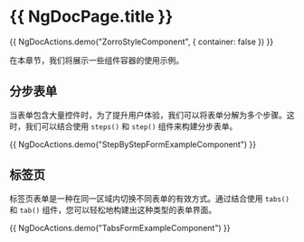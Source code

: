 # {{ NgDocPage.title }}

{{ NgDocActions.demo("ZorroStyleComponent", { container: false }) }}

在本章节，我们将展示一些组件容器的使用示例。

## 分步表单

当表单包含大量控件时，为了提升用户体验，我们可以将表单分解为多个步骤。这时，我们可以结合使用 `steps()` 和 `step()` 组件来构建分步表单。

{{ NgDocActions.demo("StepByStepFormExampleComponent") }}

## 标签页

标签页表单是一种在同一区域内切换不同表单的有效方式。通过结合使用 `tabs()` 和 `tab()` 组件，您可以轻松地构建出这种类型的表单界面。

{{ NgDocActions.demo("TabsFormExampleComponent") }}
